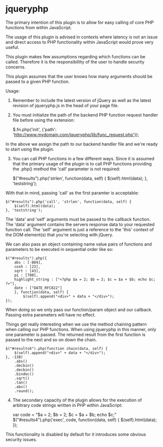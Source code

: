 jqueryphp
=========

The primary intention of this plugin is to allow for easy calling of core PHP
functions from within JavaScript.

The usage of this plugin is advised in contexts where latency is
not an issue and direct access to PHP functionality within JavaScript
would prove very useful.

This plugin makes few assumptions regarding which functions can
be called. Therefore it is the responsibillity of the user to handle
security concerns.

This plugin assumes that the user knows how many arguments should
be passed to a given PHP function.

Usage:

1) Remember to include the latest version of jQuery as well as the
latest revision of jqueryphp.js in the head of your page file.

2) You must initialize the path of the backend PHP function request
handler file before using the extension:
	
	$.fn.php('init', {'path': 'http://www.mydomain.com/jqueryphp/lib/func_request.php'});
	
In the above we assign the path to our backend handler file and we're 
ready to start using the plugin.

3) You can call PHP functions in a few different ways. Since it is
assumed that the primary usage of the plugin is to call PHP functions
providing the .php() method the 'call' parameter is not required:

	$("#results").php('strlen', function(data, self) {
		$(self).html(data);
	}, 'teststring');
	
With that in mind, passing 'call' as the first paramter is acceptable:

	$("#results").php('call', 'strlen', function(data, self) {
		$(self).html(data);
	}, 'teststring');
	
The 'data' and 'self' arguments must be passed to the callback function.
The 'data' argument contains the servers response data to your requested
function call. The 'self' argument is just a reference to the 'this' context
of the DOM element(s) that you're selecting with jQuery.

We can also pass an object containing name value pairs of functions and
parameters to be executed in sequential order like so:

	$("#results").php({
		abs : [-884],
		cosh : [23],
		sqrt : [43],
		pi : [700],
		highlight_string : ["<?php $a = 2; $b = 2; $c = $a + $b; echo $c; ?>"],
		date : ["DATE_RFC822"]
		}, function(data, self) { 
			$(self).append("<div>" + data + "</div>");
	});
	
When doing so we only pass our function/param object and our callback. Passing
extra parameters will have no effect.

Things get really interesting when we use the method chaining pattern when calling
our PHP functions. When using jqueryphp in this manner, only one parameter is passed.
The returned result from the first function is passed to the next and so on down the
chain.

	$("#results6").php(function chain(data, self) {
		$(self).append("<div>" + data + "</div>");
	}, -138)
		.abs() 
		.decbin()
		.decbin()
		.bindec()
		.sqrt()
		.tan()
		.abs()
		.round();

	
4) The secondary capacity of the plugin allows for the execution of 
arbitrary code strings written in PHP within JavaScript:
	
	var code = "$a = 2; $b = 2; $c = $a + $b; echo $c;"
	$("#results4").php('exec', code, function(data, self) {
		$(self).html(data);
	});
	
This functionality is disabled by default for it introduces some obvious
security issues.
